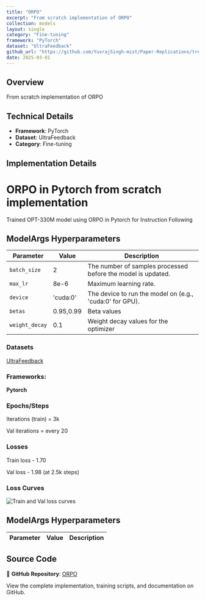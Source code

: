 ```yaml
---
title: "ORPO"
excerpt: "From scratch implementation of ORPO"
collection: models
layout: single
category: "Fine-tuning"
framework: "PyTorch"
dataset: "UltraFeedback"
github_url: "https://github.com/YuvrajSingh-mist/Paper-Replications/tree/master/ORPO"
date: 2025-03-01
---
```


## Overview
From scratch implementation of ORPO

## Technical Details
- **Framework**: PyTorch
- **Dataset**: UltraFeedback
- **Category**: Fine-tuning

## Implementation Details

# ORPO in Pytorch from scratch implementation

Trained OPT-330M model using ORPO in Pytorch for Instruction Following

## ModelArgs Hyperparameters

| Parameter    | Value    | Description                                                                 
|--------------|----------|-----------------------------------------------------------------------------|
| `batch_size` | 2        | The number of samples processed before the model is updated.                |
| `max_lr`     | 8e-6     | Maximum learning rate.                                                      |
| `device`     | 'cuda:0' | The device to run the model on (e.g., 'cuda:0' for GPU).                    |
| `betas`      | 0.95,0.99| Beta values                                                                 |           
| `weight_decay`| 0.1     | Weight decay values for the optimizer                                       |

### Datasets

[UltraFeedback](https://huggingface.co/datasets/argilla/ultrafeedback-binarized-preferences-cleaned)

### Frameworks:
**Pytorch**

### Epochs/Steps
Iterations (train) = 3k

Val iterations = every 20

### Losses

Train loss - 1.70 

Val loss - 1.98
(at 2.5k steps)

### Loss Curves

![Train and Val loss curves](img/curves.jpg)

## ModelArgs Hyperparameters

| Parameter | Value | Description |
|-----------|-------|-------------|
## Source Code
📁 **GitHub Repository**: [ORPO](https://github.com/YuvrajSingh-mist/Paper-Replications/tree/master/ORPO)

View the complete implementation, training scripts, and documentation on GitHub.
